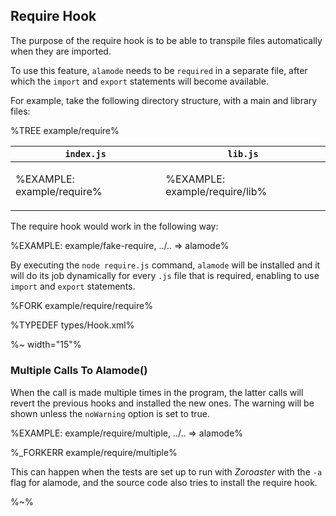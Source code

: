 ## Require Hook

The purpose of the require hook is to be able to transpile files automatically when they are imported.

To use this feature, `alamode` needs to be `required` in a separate file, after which the `import` and `export` statements will become available.

For example, take the following directory structure, with a main and library files:

%TREE example/require%

<table>
<thead>
<tr>
<th><code>index.js</code></th>
<th><code>lib.js</code></th>
</tr>
</thead>
<tbody>
<tr/><tr>
<td>

%EXAMPLE: example/require%
</td>
<td>

%EXAMPLE: example/require/lib%
</td>
</tr>
</tbody>
</table>


The require hook would work in the following way:

%EXAMPLE: example/fake-require, ../.. => alamode%

By executing the `node require.js` command, `alamode` will be installed and it will do its job dynamically for every `.js` file that is required, enabling to use `import` and `export` statements.

%FORK example/require/require%

<!-- ### Options

A number of options can be passed as the argument to the `alamode` function.

%TYPEDEF types/register.xml%

```js
require('alamode') {
  cwd:
}
``` -->

%TYPEDEF types/Hook.xml%

%~ width="15"%

### Multiple Calls To Alamode()

When the call is made multiple times in the program, the latter calls will revert the previous hooks and installed the new ones. The warning will be shown unless the `noWarning` option is set to true.

%EXAMPLE: example/require/multiple, ../.. => alamode%

%_FORKERR example/require/multiple%

This can happen when the tests are set up to run with _Zoroaster_ with the `-a` flag for alamode, and the source code also tries to install the require hook.

%~%